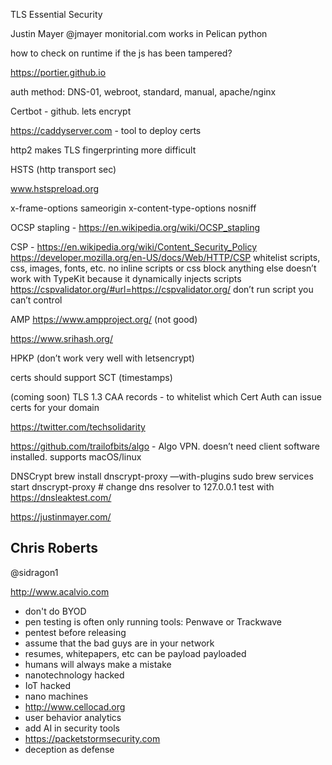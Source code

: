 TLS Essential Security

Justin Mayer
@jmayer
monitorial.com
works in Pelican python

how to check on runtime if the js has been tampered?

https://portier.github.io

auth method:
 DNS-01, webroot, standard, manual, apache/nginx

Certbot - github. lets encrypt

https://caddyserver.com - tool to deploy certs

http2 makes TLS fingerprinting more difficult
 

HSTS (http transport sec)

www.hstspreload.org

x-frame-options sameorigin
x-content-type-options nosniff

OCSP stapling - https://en.wikipedia.org/wiki/OCSP_stapling

CSP  - https://en.wikipedia.org/wiki/Content_Security_Policy
https://developer.mozilla.org/en-US/docs/Web/HTTP/CSP
whitelist scripts, css, images, fonts, etc.
no inline scripts or css
block anything else
doesn’t work with TypeKit because it dynamically injects scripts
https://cspvalidator.org/#url=https://cspvalidator.org/
don’t run script you can’t control

AMP https://www.ampproject.org/  (not good)

https://www.srihash.org/

HPKP (don’t work very well with letsencrypt)

certs should support SCT (timestamps)

(coming soon)
TLS 1.3 
CAA records - to whitelist which Cert Auth can issue certs for your domain

https://twitter.com/techsolidarity

https://github.com/trailofbits/algo - Algo VPN. doesn’t need client software installed. supports macOS/linux

DNSCrypt 
brew install dnscrypt-proxy —with-plugins
sudo brew services start dnscrypt-proxy # change dns resolver to 127.0.0.1
test with https://dnsleaktest.com/


https://justinmayer.com/

## Chris Roberts

@sidragon1 

http://www.acalvio.com

- don't do BYOD 
- pen testing is often only running tools: Penwave or Trackwave 
- pentest before releasing
- assume that the bad guys are in your network 
- resumes, whitepapers, etc can be payload payloaded 
- humans will always make a mistake 
- nanotechnology hacked 
- IoT hacked 
- nano machines 
- http://www.cellocad.org
- user behavior analytics 
- add AI in security tools 
- https://packetstormsecurity.com
- deception as defense 

